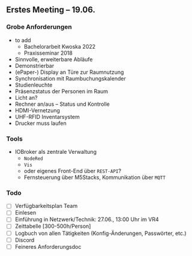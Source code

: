 ## Erstes Meeting – 19.06.

### Grobe Anforderungen 

- to add
	- Bachelorarbeit Kwoska 2022
	- Praxisseminar 2018
- Sinnvolle, erweiterbare Abläufe
- Demonstrierbar
- (ePaper-) Display an Türe zur Raumnutzung
- Synchronisation mit Raumbuchungskalender
- Studienleuchte
- Präsenzstatus der Personen im Raum
- Licht an?
- Rechner an/aus – Status und Kontrolle
- HDMI-Vernetzung
- UHF-RFID Inventarsystem
- Drucker muss laufen


### Tools
- IOBroker als zentrale Verwaltung
	- `NodeRed`
	- `Vis`
	- oder eigenes Front-End über `REST-API`?
	- Fernsteuerung über M5Stacks, Kommunikation über `MQTT`

### Todo
- [ ] Verfügbarkeitsplan Team
- [ ] Einlesen
- [ ] Einführung in Netzwerk/Technik: 27.06., 13:00 Uhr im VR4
- [ ] Zeittabelle [300-500h/Person]
- [ ] Logbuch von allen Tätigkeiten (Konfig-Änderungen, Passwörter, etc.)
- [ ] Discord
- [ ] Feineres Anforderungsdoc